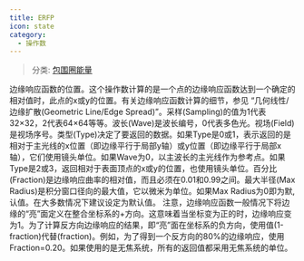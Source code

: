 ```yaml
---
title: ERFP
icon: state
category:
  - 操作数
---
```


> 分类: [包围圈能量](/hb/operands/131/890/  "Zemax 操作数 包围圈能量")

边缘响应函数的位置。这个操作数计算的是一个点的边缘响应函数达到一个确定的相对值时，此点的x或y的位置。有关边缘响应函数计算的细节，参见 “几何线性/边缘扩散(Geometric Line/Edge Spread)”。采样(Sampling)的值为1代表32×32，2代表64×64等等。波长(Wave)是波长编号，0代表多色光。视场(Field)是视场序号。类型(Type)决定了要返回的数据。如果Type是0或1，表示返回的是相对于主光线的x位置（即边缘平行于局部y轴）或y位置（即边缘平行于局部x轴），它们使用镜头单位。如果Wave为0，以主波长的主光线作为参考点。如果Type是2或3，返回相对于表面顶点的x或y的位置，也使用镜头单位。百分比(Fraction)是边缘响应曲率的相对值，而且必须在0.01和0.99之间。最大半径(Max Radius)是积分窗口径向的最大值，它以微米为单位。如果Max Radius为0即为默,认值。在大多数情况下建议设定为默认值。 
注意，边缘响应函数一般情况下将边缘的“亮”面定义在整合坐标系的+方向。这意味着当坐标变为正的时，边缘响应变为1。为了计算反方向边缘响应的结果，即“亮”面在坐标系的负方向，使用值(1-fraction)代替(fraction)。例如，为了得到一个反方向的80%的边缘响应，使用Fraction=0.20。如果使用的是无焦系统，所有的返回值都采用无焦系统的单位。